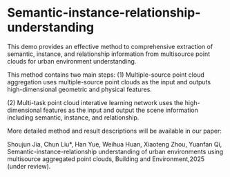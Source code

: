 # Semantic-instance-relationship-understanding

This demo provides an effective method to comprehensive extraction of semantic, instance, and relationship information from multisource point clouds for urban environment understanding. 

This method contains two main steps: 
(1) Multiple-source point cloud aggregation uses multiple-source point clouds as the input and outputs high-dimensional geometric and physical features.

(2) Multi-task point cloud interative learning network uses the high-dimensional features as the input and output the scene information including semantic, instance, and relationship. 


More detailed method and result descriptions will be available in our paper:

Shoujun Jia, Chun Liu*, Han Yue, Weihua Huan, Xiaoteng Zhou, Yuanfan Qi, Semantic-instance-relationship understanding of urban environments using multisource aggregated point clouds, Building and Environment,2025 (under review). 
